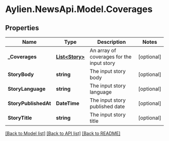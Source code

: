 
# Aylien.NewsApi.Model.Coverages

## Properties

Name | Type | Description | Notes
------------ | ------------- | ------------- | -------------
**_Coverages** | [**List&lt;Story&gt;**](Story.md) | An array of coverages for the input story | [optional] 
**StoryBody** | **string** | The input story body | [optional] 
**StoryLanguage** | **string** | The input story language | [optional] 
**StoryPublishedAt** | **DateTime** | The input story published date | [optional] 
**StoryTitle** | **string** | The input story title | [optional] 

[[Back to Model list]](../README.md#documentation-for-models)
[[Back to API list]](../README.md#documentation-for-api-endpoints)
[[Back to README]](../README.md)

